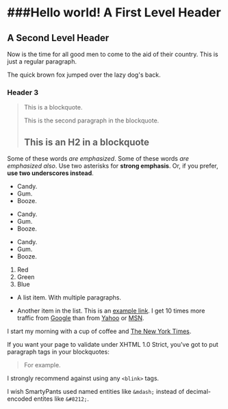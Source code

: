 ###Hello world!
A First Level Header
=============
A Second Level Header
-------------

Now is the time for all good men to come to
the aid of their country. This is just a
regular paragraph.

The quick brown fox jumped over the lazy
dog's back.
### Header 3

> This is a blockquote.
> 
> This is the second paragraph in the blockquote.
>
> ## This is an H2 in a blockquote
Some of these words *are emphasized*.
Some of these words _are emphasized also_.
Use two asterisks for **strong emphasis**.
Or, if you prefer, __use two underscores instead__.
* Candy.
* Gum.
* Booze.
+ Candy.
+ Gum.
+ Booze.
- Candy.
- Gum.
- Booze.
1. Red
2. Green
3. Blue
* A list item.
With multiple paragraphs.

* Another item in the list.
This is an [example link](http://example.com/ "With a Title").
I get 10 times more traffic from [Google][1] than from
[Yahoo][2] or [MSN][3].

[1]: http://google.com/ "Google"
[2]: http://search.yahoo.com/ "Yahoo Search"
[3]: http://search.msn.com/ "MSN Search"
I start my morning with a cup of coffee and
[The New York Times][NY Times].

[ny times]: http://www.nytimes.com/
If you want your page to validate under XHTML 1.0 Strict,
you've got to put paragraph tags in your blockquotes:

<blockquote>
<p>For example.</p>
</blockquote>

I strongly recommend against using any `<blink>` tags.

I wish SmartyPants used named entities like `&mdash;`
instead of decimal-encoded entites like `&#8212;`.



